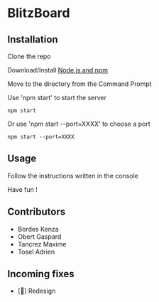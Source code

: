 # BlitzBoard

## Installation

Clone the repo

Download/Install [Node.js and npm](https://docs.npmjs.com/downloading-and-installing-node-js-and-npm)

Move to the directory from the Command Prompt

Use 'npm start' to start the server

```
npm start
```

Or use 'npm start --port=XXXX' to choose a port

```
npm start --port=XXXX
```

## Usage

Follow the instructions written in the console

Have fun !

## Contributors

- Bordes Kenza
- Obert Gaspard
- Tancrez Maxime
- Tosel Adrien

## Incoming fixes

- [🚫] Redesign
